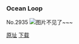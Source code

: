 ### Ocean Loop
No.2935
![图片不见了~~~](https://imgs.xkcd.com/comics/ocean_loop.png)

[原址](https://xkcd.com//2935) [下载](https://imgs.xkcd.com/comics/ocean_loop.png)

